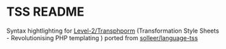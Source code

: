 # TSS README

Syntax hightlighting for [Level-2/Transphporm](https://github.com/Level-2/Transphporm) (Transformation Style Sheets - Revolutionising PHP templating ) ported from [solleer/language-tss](https://github.com/solleer/language-tss)
